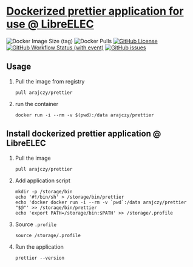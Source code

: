 # [Dockerized prettier application for use @ LibreELEC](https://github.com/arajczy/docker-prettier)

![Docker Image Size (tag)](https://img.shields.io/docker/image-size/arajczy/prettier/latest?logo=docker)
![Docker Pulls](https://img.shields.io/docker/pulls/arajczy/prettier?logo=docker)
[![GitHub License](https://img.shields.io/github/license/arajczy/docker-prettier?logo=github&color=750014)](https://github.com/arajczy/docker-prettier/blob/trunk/LICENCE)
[![GitHub Workflow Status (with event)](https://img.shields.io/github/actions/workflow/status/arajczy/docker-prettier/build-and-publish.yml?logo=github)](https://github.com/arajczy/docker-prettier/pkgs/container/prettier)
[![GitHub issues](https://img.shields.io/github/issues/arajczy/docker-prettier?logo=github)](https://github.com/arajczy/docker-prettier/issues/new/choose)

## Usage

1.  Pull the image from registry

    ```shell
    pull arajczy/prettier
    ```

2.  run the container

    ```shell
    docker run -i --rm -v $(pwd):/data arajczy/prettier
    ```

## Install dockerized prettier application @ LibreELEC

1.  Pull the image

    ```shell
    pull arajczy/prettier
    ```

2.  Add application script

    ```shell
    mkdir -p /storage/bin
    echo '#!/bin/sh' > /storage/bin/prettier
    echo 'docker docker run -i --rm -v `pwd`:/data arajczy/prettier "$@"' >> /storage/bin/prettier
    echo 'export PATH=/storage/bin:$PATH' >> /storage/.profile
    ```

3.  Source `.profile`

    ```shell
    source /storage/.profile
    ```

4.  Run the application

    ```shell
    prettier --version
    ```
